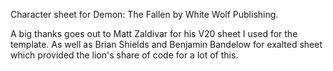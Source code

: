 Character sheet for Demon: The Fallen by White Wolf Publishing.

A big thanks goes out to Matt Zaldivar for his V20 sheet I used for the template. As well as Brian Shields and Benjamin Bandelow for exalted sheet which provided the lion's share of code for a lot of this.
